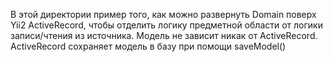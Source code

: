 В этой директории пример того, как можно развернуть Domain поверх Yii2 ActiveRecord, чтобы отделить логику предметной области 
от логики записи/чтения из источника. 
Модель не зависит никак от ActiveRecord. ActiveRecord сохраняет модель в базу при помощи saveModel()
